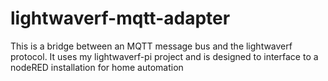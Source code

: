 lightwaverf-mqtt-adapter
========================

This is a bridge between an MQTT message bus and the lightwaverf protocol. It uses my lightwaverf-pi project and is designed to interface to a nodeRED installation for home automation
